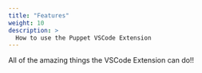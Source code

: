 ```yaml
---
title: "Features"
weight: 10
description: >
  How to use the Puppet VSCode Extension
---
```


All of the amazing things the VSCode Extension can do!!
